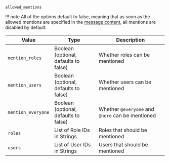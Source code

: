 `allowed_mentions`

!!! note
    All of the options default to false,
    meaning that as soon as the allowed mentions are specified in the [message content](/parsables/message-content.md),
    all mentions are disabled by default.

| Value              | Type                                  | Description                                      |
|--------------------|---------------------------------------|--------------------------------------------------|
| `mention_roles`    | Boolean<br>(optional, defaults to false) | Whether roles can be mentioned                   |
| `mention_users`    | Boolean<br>(optional, defaults to false) | Whether users can be mentioned                   |
| `mention_everyone` | Boolean<br>(optional, defaults to false) | Whether `@everyone` and `@here` can be mentioned |
| `roles`            | List of Role IDs in Strings             | Roles that should be mentioned                   |
| `users`            | List of User IDs in Strings             | Users that should be mentioned                   |